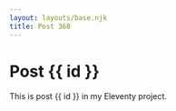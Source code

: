 ```yaml
---
layout: layouts/base.njk
title: Post 368
---
```


# Post {{ id }}

This is post {{ id }} in my Eleventy project.
